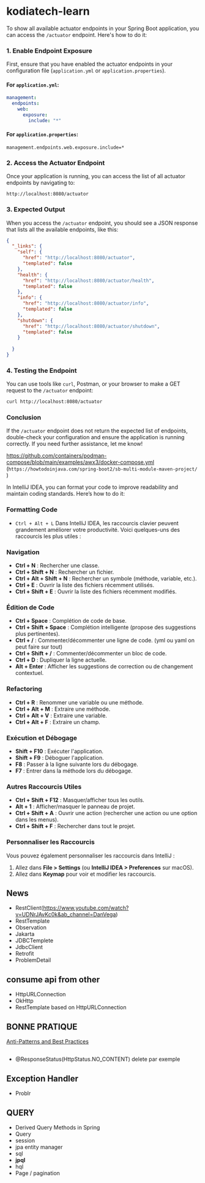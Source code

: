 # kodiatech-learn


To show all available actuator endpoints in your Spring Boot application, you can access the `/actuator` endpoint. Here's how to do it:

### 1. Enable Endpoint Exposure
First, ensure that you have enabled the actuator endpoints in your configuration file (`application.yml` or `application.properties`).

#### For `application.yml`:
```yaml
management:
  endpoints:
    web:
      exposure:
        include: "*"
```

#### For `application.properties`:
```properties
management.endpoints.web.exposure.include=*
```

### 2. Access the Actuator Endpoint
Once your application is running, you can access the list of all actuator endpoints by navigating to:

```
http://localhost:8080/actuator
```

### 3. Expected Output
When you access the `/actuator` endpoint, you should see a JSON response that lists all the available endpoints, like this:

```json
{
  "_links": {
    "self": {
      "href": "http://localhost:8080/actuator",
      "templated": false
    },
    "health": {
      "href": "http://localhost:8080/actuator/health",
      "templated": false
    },
    "info": {
      "href": "http://localhost:8080/actuator/info",
      "templated": false
    },
    "shutdown": {
      "href": "http://localhost:8080/actuator/shutdown",
      "templated": false
    }
   
  }
}
```

### 4. Testing the Endpoint
You can use tools like `curl`, Postman, or your browser to make a GET request to the `/actuator` endpoint:

```bash
curl http://localhost:8080/actuator
```

### Conclusion
If the `/actuator` endpoint does not return the expected list of endpoints, double-check your configuration and ensure the application is running correctly. If you need further assistance, let me know!


https://github.com/containers/podman-compose/blob/main/examples/awx3/docker-compose.yml
(`https://howtodoinjava.com/spring-boot2/sb-multi-module-maven-project/ `)


In IntelliJ IDEA, you can format your code to improve readability and maintain coding standards. Here’s how to do it:

### Formatting Code
- `Ctrl + Alt + L`
  Dans IntelliJ IDEA, les raccourcis clavier peuvent grandement améliorer votre productivité. Voici quelques-uns des raccourcis les plus utiles :

### Navigation
- **Ctrl + N** : Rechercher une classe.
- **Ctrl + Shift + N** : Rechercher un fichier.
- **Ctrl + Alt + Shift + N** : Rechercher un symbole (méthode, variable, etc.).
- **Ctrl + E** : Ouvrir la liste des fichiers récemment utilisés.
- **Ctrl + Shift + E** : Ouvrir la liste des fichiers récemment modifiés.

### Édition de Code
- **Ctrl + Space** : Complétion de code de base.
- **Ctrl + Shift + Space** : Complétion intelligente (propose des suggestions plus pertinentes).
- **Ctrl + /** : Commenter/décommenter une ligne de code. (yml ou yaml on peut faire sur tout)
- **Ctrl + Shift + /** : Commenter/décommenter un bloc de code.
- **Ctrl + D** : Dupliquer la ligne actuelle.
- **Alt + Enter** : Afficher les suggestions de correction ou de changement contextuel.

### Refactoring
- **Ctrl + R** : Renommer une variable ou une méthode.
- **Ctrl + Alt + M** : Extraire une méthode.
- **Ctrl + Alt + V** : Extraire une variable.
- **Ctrl + Alt + F** : Extraire un champ.

### Exécution et Débogage
- **Shift + F10** : Exécuter l'application.
- **Shift + F9** : Déboguer l'application.
- **F8** : Passer à la ligne suivante lors du débogage.
- **F7** : Entrer dans la méthode lors du débogage.

### Autres Raccourcis Utiles
- **Ctrl + Shift + F12** : Masquer/afficher tous les outils.
- **Alt + 1** : Afficher/masquer le panneau de projet.
- **Ctrl + Shift + A** : Ouvrir une action (rechercher une action ou une option dans les menus).
- **Ctrl + Shift + F** : Rechercher dans tout le projet.

### Personnaliser les Raccourcis
Vous pouvez également personnaliser les raccourcis dans IntelliJ :
1. Allez dans **File > Settings** (ou **IntelliJ IDEA > Preferences** sur macOS).
2. Allez dans **Keymap** pour voir et modifier les raccourcis.



## News 
- RestClient(https://www.youtube.com/watch?v=UDNrJAvKc0k&ab_channel=DanVega)
- RestTemplate
- Observation
- Jakarta
- JDBCTemplete
- JdbcClient 
- Retrofit
- ProblemDetail

## consume api from other
- HttpURLConnection 
- OkHttp
- RestTemplate based on  HttpURLConnection


## BONNE PRATIQUE
[Anti-Patterns and Best Practices](https://www.youtube.com/watch?v=koxu51eqDiQ&ab_channel=SivaLabs)

##
- @ResponseStatus(HttpStatus.NO_CONTENT) delete par exemple
## Exception Handler
- Problr

## QUERY
- Derived Query Methods in Spring
- Query
- session
- jpa entity manager
- sql
- **jpql**
- hql
- Page / pagination


